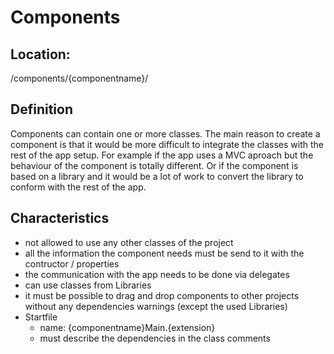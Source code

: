 # Components

## Location: ##
/components/{componentname}/

## Definition ##
Components can contain one or more classes.
The main reason to create a component is that it would be more difficult to integrate the classes with the rest of the app setup. For example if the app uses a MVC aproach but the behaviour of the component is totally different. Or if the component is based on a library and it would be a lot of work to convert the library to conform with the rest of the app.

## Characteristics ##


- not allowed to use any other classes of the project
- all the information the component needs must be send to it with the contructor / properties
- the communication with the app needs to be done via delegates
- can use classes from Libraries
- it must be possible to drag and drop components to other projects without any dependencies warnings (except the used Libraries)
- Startfile
	- name: {componentname}Main.{extension}
	- must describe the dependencies in the class comments




